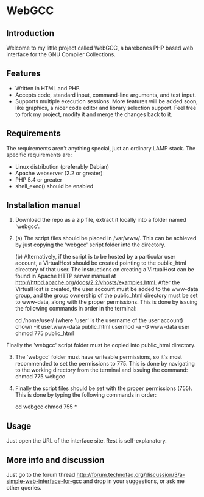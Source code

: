 WebGCC
======


Introduction
------------

Welcome to my little project called WebGCC, a barebones PHP based web interface for the GNU Compiler Collections.


Features
--------

* Written in HTML and PHP.
* Accepts code, standard input, command-line arguments, and text input.
* Supports multiple execution sessions.
More features will be added soon, like graphics, a nicer code editor and library selection support.
Feel free to fork my project, modify it and merge the changes back to it.


Requirements
------------

The requirements aren't anything special, just an ordinary LAMP stack. The specific requirements are:
* Linux distribution (preferably Debian)
* Apache webserver (2.2 or greater)
* PHP 5.4 or greater
* shell_exec() should be enabled


Installation manual
-------------------

1. Download the repo as a zip file, extract it locally into a folder named 'webgcc'.

2. (a)  The script files should be placed in /var/www/. This can be achieved by just copying the 'webgcc' script folder into the directory. 

   (b)  Alternatively, if the script is to be hosted by a particular user account, a VirtualHost should be created pointing to the public_html directory of that user. The instructions on creating a VirtualHost can be found in Apache HTTP server manual at http://httpd.apache.org/docs/2.2/vhosts/examples.html. After the VirtualHost is created, the user account must be added to the www-data group, and the group ownership of the public_html directory must be set to www-data, along with the proper permissions.
This is done by issuing the following commands in order in the terminal:

    cd /home/user/ (where 'user' is the username of the user account)
    chown -R user.www-data public_html
    usermod -a -G www-data user
    chmod 775 public_html

Finally the 'webgcc' script folder must be copied into public_html directory.

3. The 'webgcc' folder must have writeable permissions, so it's most recommended to set the permissions to 775. This is done by navigating to the working directory from the terminal and issuing the command: chmod 775 webgcc

4. Finally the script files should be set with the proper permissions (755). This is done by typing the following commands in order:

    cd webgcc
    chmod 755 *


Usage
-----

Just open the URL of the interface site. Rest is self-explanatory.


More info and discussion
------------------------

Just go to the forum thread http://forum.technofaq.org/discussion/3/a-simple-web-interface-for-gcc and drop in your suggestions, or ask me other queries.
